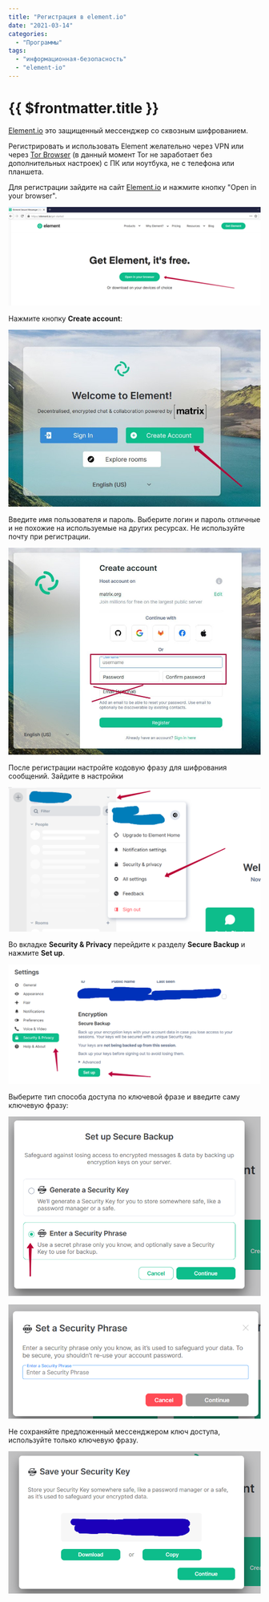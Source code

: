 ```yaml
---
title: "Регистрация в element.io"
date: "2021-03-14"
categories: 
  - "Программы"
tags: 
  - "информационная-безопасность"
  - "element-io"
---
```


# {{ $frontmatter.title }}

[Element.io](https://element.io/) это защищенный мессенджер со сквозным шифрованием.

Регистрировать и использовать Element желательно через VPN или через [Tor Browser](https://way23.ru/установка-tor-browser/) (в данный момент Tor не заработает без дополнительных настроек) с ПК или ноутбука, не с телефона или планшета.

Для регистрации зайдите на сайт [Element.io](https://element.io/get-started) и нажмите кнопку "Open in your browser".

![Element.io регистрация](images/element_open_in_browser.png)

Нажмите кнопку **Create account**:

![Element.io регистрация](images/element_create_account.jpg)

Введите имя пользователя и пароль. Выберите логин и пароль отличные и не похожие на используемые на других ресурсах. Не используйте почту при регистрации.

![Element.io регистрация](images/element_login_form.jpg)

После регистрации настройте кодовую фразу для шифрования сообщений. Зайдите в настройки

![Element.io регистрация](images/element_setting.png)

Во вкладке **Security & Privacy** перейдите к разделу **Secure Backup** и нажмите **Set up**.

![Element.io регистрация](images/element_secure_backup.png)

Выберите тип способа доступа по ключевой фразе и введите саму ключевую фразу:

![Element.io регистрация](images/element_secure_phrase_choice.png)

![Element.io регистрация](images/element_secure_phrase_enter.png)

Не сохраняйте предложенный мессенджером ключ доступа, используйте только ключевую фразу.

![Element.io регистрация](images/element_secure_key.png)
